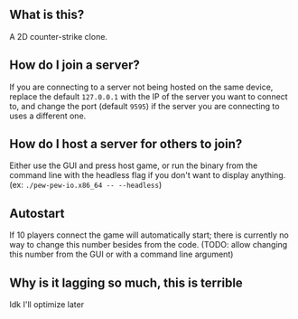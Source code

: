## What is this?
A 2D counter-strike clone.

## How do I join a server?
If you are connecting to a server not being hosted on the same device, replace the default `127.0.0.1` with the IP of the server you want to connect to, and change the port (default `9595`) if the server you are connecting to uses a different one.

## How do I host a server for others to join?
Either use the GUI and press host game, or run the binary from the command line with the headless flag if you don't want to display anything. (ex: `./pew-pew-io.x86_64 -- --headless`)

## Autostart
If 10 players connect the game will automatically start; there is currently no way to change this number besides from the code. (TODO: allow changing this number from the GUI or with a command line argument)

## Why is it lagging so much, this is terrible
Idk I'll optimize later


